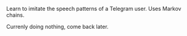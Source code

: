 Learn to imitate the speech patterns of a Telegram user.
Uses Markov chains.

Currenly doing nothing, come back later.